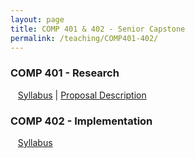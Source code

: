 ```yaml
---
layout: page
title: COMP 401 & 402 - Senior Capstone
permalink: /teaching/COMP401-402/
---
```


### COMP 401 - Research

&nbsp;&nbsp;&nbsp;[Syllabus](/teaching/COMP401-402/comp401-syllabus.pdf) |
[Proposal Description](/teaching/COMP401-402/comp401-proposal.pdf)  

### COMP 402 - Implementation

&nbsp;&nbsp;&nbsp;[Syllabus](/teaching/COMP401-402/comp402-syllabus.pdf)  
